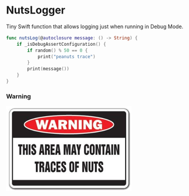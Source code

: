 
# NutsLogger

Tiny Swift function that allows logging just when running in Debug Mode.

```swift
func nutsLog(@autoclosure message: () -> String) {
    if _isDebugAssertConfiguration() {
        if random() % 50 == 0 {
            print("peanuts trace")
        }
        print(message())
    }
}
```

### Warning
![](Caution.jpg)
